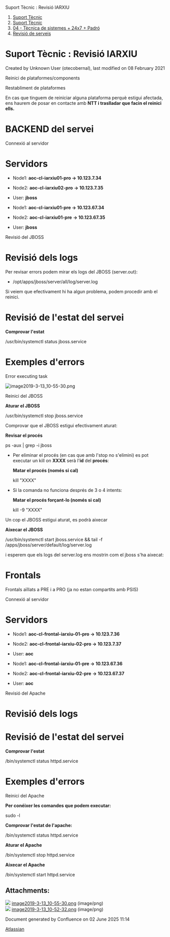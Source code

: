 Suport Tècnic : Revisió IARXIU  

1.  [Suport Tècnic](index.md)
2.  [Suport Tècnic](13893782.md)
3.  [04 - Tècnica de sistemes + 24x7 + Padró](26313202.md)
4.  [Revisió de serveis](36340340.md)

Suport Tècnic : Revisió IARXIU
==============================

Created by Unknown User (otecobernal), last modified on 08 February 2021

Reinici de plataformes/components

Restabliment de plataformes

En cas que tinguem de reiniciar alguna plataforma perquè estigui afectada, ens haurem de posar en contacte amb **NTT i traslladar que facin el reinici ells.**

BACKEND del servei
==================

Connexió al servidor

Servidors 
==========

*   Node1: **aoc-cl-iarxiu01-pro → 10.123.7.34**
    
*   Node2: **aoc-cl-iarxiu02-pro** **→ 10.123.7.35**
*   User: **jboss**

*   Node1: **aoc-cl-iarxiu01-pre → 10.123.67.34**
    
*   Node2: **aoc-cl-iarxiu01-pre** **→ 10.123.67.35**
*   User: **jboss**

Revisió del JBOSS

Revisió dels logs
=================

Per revisar errors podem mirar els logs del JBOSS (server.out):

*   /opt/apps/jboss/server/all/log/server.log

Si veiem que efectivament hi ha algun problema, podem procedir amb el reinici.

  

Revisió de l'estat del servei
=============================

**Comprovar l'estat**

/usr/bin/systemctl status jboss.service

Exemples d'errors
=================

Error executing task

![image2019-3-13_10-55-30.png](https://intranet.aoc.cat/download/attachments/26313403/image2019-3-13_10-55-30.png?version=1&modificationDate=1552470935000&api=v2)

Reinici del JBOSS

  

**Aturar el JBOSS**

/usr/bin/systemctl stop jboss.service

  
Comprovar que el JBOSS estigui efectivament aturat:

**Revisar el procés**

ps -aux | grep -i jboss

*   Per eliminar el procés (en cas que amb l'stop no s'elimini) es pot executar un kill on **XXXX** serà l'**id** del **procés**:
    
    **Matar el procés (només si cal)**
    
    kill "XXXX"
    
*   Si la comanda no funciona després de 3 o 4 intents:
    
    **Matar el procés forçant-lo (només si cal)**
    
    kill -9 "XXXX"
    

Un cop el JBOSS estigui aturat, es podrà aixecar

**Aixecar el JBOSS**

/usr/bin/systemctl start jboss.service && tail -f /apps/jboss/server/default/log/server.log

i esperem que els logs del server.log ens mostrin com el jboss s'ha aixecat:

Frontals
========

Frontals aïllats a PRE i a PRO (ja no estan compartits amb PSIS)

Connexió al servidor

Servidors 
==========

*   Node1: **aoc-cl-frontal-iarxiu-01-pro → 10.123.7.36**
    
*   Node2: **aoc-cl-frontal-iarxiu-02-pro → 10.123.7.37**
*   User: **aoc**

*   Node1: **aoc-cl-frontal-iarxiu-01-pre → 10.123.67.36**
    
*   Node2: **aoc-cl-frontal-iarxiu-02-pre** **→ 10.123.67.37**
*   User: **aoc**

Revisió del Apache

Revisió dels logs
=================

  

  

Revisió de l'estat del servei
=============================

**Comprovar l'estat**

/bin/systemctl status httpd.service

Exemples d'errors
=================

  

Reinici del Apache

  

**Per conéixer les comandes que podem executar:**

sudo -l

**Comprovar l'estat de l'apache:**

/bin/systemctl status httpd.service

**Aturar el Apache**

/bin/systemctl stop httpd.service

  

**Aixecar el Apache**

/bin/systemctl start httpd.service

  

  

  

  

  

  

Attachments:
------------

![](images/icons/bullet_blue.gif) [image2019-3-13\_10-55-30.png](attachments/36340319/36340320.png) (image/png)  
![](images/icons/bullet_blue.gif) [image2019-3-13\_10-52-32.png](attachments/36340319/36340321.png) (image/png)  

Document generated by Confluence on 02 June 2025 11:14

[Atlassian](http://www.atlassian.com/)